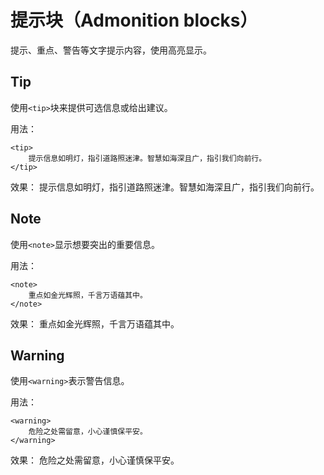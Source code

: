 # 提示块（Admonition blocks）


提示、重点、警告等文字提示内容，使用高亮显示。


## Tip

使用`<tip>`块来提供可选信息或给出建议。

用法：
```
<tip>
    提示信息如明灯，指引道路照迷津。智慧如海深且广，指引我们向前行。
</tip>
```

效果：
<tip>
    提示信息如明灯，指引道路照迷津。智慧如海深且广，指引我们向前行。
</tip>



## Note

使用`<note>`显示想要突出的重要信息。

用法：
```
<note>
    重点如金光辉照，千言万语蕴其中。
</note>
```

效果：
<note>
    重点如金光辉照，千言万语蕴其中。
</note>

## Warning

使用`<warning>`表示警告信息。

用法：
```
<warning>
    危险之处需留意，小心谨慎保平安。
</warning>
```

效果：
<warning>
    危险之处需留意，小心谨慎保平安。
</warning>



<!-- 参考： https://www.jetbrains.com/help/writerside/admonition-blocks.html -->
